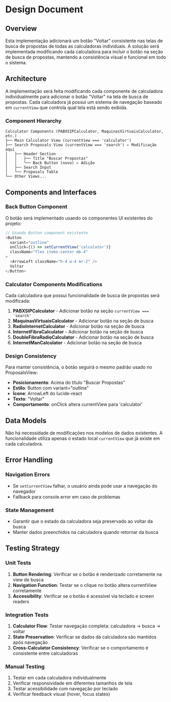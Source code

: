 # Design Document

## Overview

Esta implementação adicionará um botão "Voltar" consistente nas telas de busca de propostas de todas as calculadoras individuais. A solução será implementada modificando cada calculadora para incluir o botão na seção de busca de propostas, mantendo a consistência visual e funcional em todo o sistema.

## Architecture

A implementação será feita modificando cada componente de calculadora individualmente para adicionar o botão "Voltar" na tela de busca de propostas. Cada calculadora já possui um sistema de navegação baseado em `currentView` que controla qual tela está sendo exibida.

### Component Hierarchy

```
Calculator Components (PABXSIPCalculator, MaquinasVirtuaisCalculator, etc.)
├── Main Calculator View (currentView === 'calculator')
├── Search Proposals View (currentView === 'search') ← Modificação aqui
│   ├── Header Section
│   │   ├── Title "Buscar Propostas"
│   │   └── Back Button (novo) ← Adição
│   ├── Search Input
│   └── Proposals Table
└── Other Views...
```

## Components and Interfaces

### Back Button Component

O botão será implementado usando os componentes UI existentes do projeto:

```typescript
// Usando Button component existente
<Button 
  variant="outline" 
  onClick={() => setCurrentView('calculator')}
  className="flex items-center mb-4"
>
  <ArrowLeft className="h-4 w-4 mr-2" />
  Voltar
</Button>
```

### Calculator Components Modifications

Cada calculadora que possui funcionalidade de busca de propostas será modificada:

1. **PABXSIPCalculator** - Adicionar botão na seção `currentView === 'search'`
2. **MaquinasVirtuaisCalculator** - Adicionar botão na seção de busca
3. **RadioInternetCalculator** - Adicionar botão na seção de busca
4. **InternetFibraCalculator** - Adicionar botão na seção de busca
5. **DoubleFibraRadioCalculator** - Adicionar botão na seção de busca
6. **InternetManCalculator** - Adicionar botão na seção de busca

### Design Consistency

Para manter consistência, o botão seguirá o mesmo padrão usado no ProposalsView:

- **Posicionamento**: Acima do título "Buscar Propostas"
- **Estilo**: Button com variant="outline"
- **Ícone**: ArrowLeft do lucide-react
- **Texto**: "Voltar"
- **Comportamento**: onClick altera currentView para 'calculator'

## Data Models

Não há necessidade de modificações nos modelos de dados existentes. A funcionalidade utiliza apenas o estado local `currentView` que já existe em cada calculadora.

## Error Handling

### Navigation Errors
- Se `setCurrentView` falhar, o usuário ainda pode usar a navegação do navegador
- Fallback para console.error em caso de problemas

### State Management
- Garantir que o estado da calculadora seja preservado ao voltar da busca
- Manter dados preenchidos na calculadora quando retornar da busca

## Testing Strategy

### Unit Tests
1. **Button Rendering**: Verificar se o botão é renderizado corretamente na view de busca
2. **Navigation Function**: Testar se o clique no botão altera currentView corretamente
3. **Accessibility**: Verificar se o botão é acessível via teclado e screen readers

### Integration Tests
1. **Calculator Flow**: Testar navegação completa: calculadora → busca → voltar
2. **State Preservation**: Verificar se dados da calculadora são mantidos após navegação
3. **Cross-Calculator Consistency**: Verificar se o comportamento é consistente entre calculadoras

### Manual Testing
1. Testar em cada calculadora individualmente
2. Verificar responsividade em diferentes tamanhos de tela
3. Testar acessibilidade com navegação por teclado
4. Verificar feedback visual (hover, focus states)